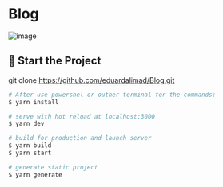 # Blog
![image](https://user-images.githubusercontent.com/99693673/198284389-7522869d-5bcf-4226-8f66-0feec79f218f.png)

## 🚀 Start the Project

git clone https://github.com/eduardalimad/Blog.git

```bash
# After use powershel or outher terminal for the commands:
$ yarn install

# serve with hot reload at localhost:3000
$ yarn dev

# build for production and launch server
$ yarn build
$ yarn start

# generate static project
$ yarn generate
```

